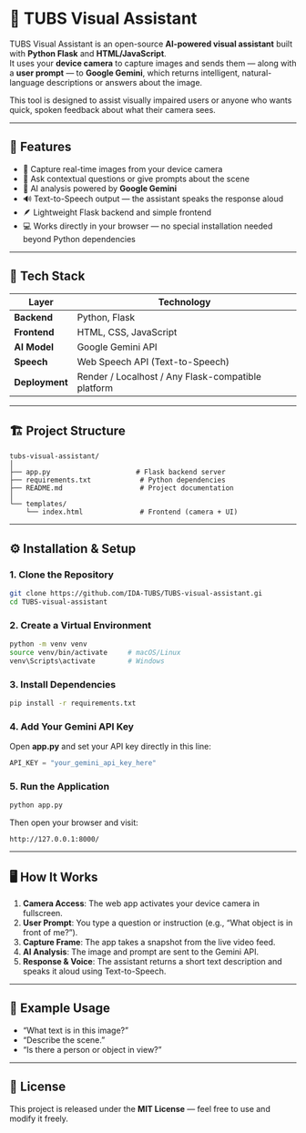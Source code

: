 
# 🧠 TUBS Visual Assistant

TUBS Visual Assistant is an open-source **AI-powered visual assistant** built with **Python Flask** and **HTML/JavaScript**.  
It uses your **device camera** to capture images and sends them — along with a **user prompt** — to **Google Gemini**, which returns intelligent, natural-language descriptions or answers about the image.

This tool is designed to assist visually impaired users or anyone who wants quick, spoken feedback about what their camera sees.

---

## 🚀 Features

- 📸 Capture real-time images from your device camera  
- 💬 Ask contextual questions or give prompts about the scene  
- 🤖 AI analysis powered by **Google Gemini**  
- 🔊 Text-to-Speech output — the assistant speaks the response aloud  
- 🪶 Lightweight Flask backend and simple frontend  
- 💻 Works directly in your browser — no special installation needed beyond Python dependencies  

---

## 🧩 Tech Stack

| Layer | Technology |
|--------|-------------|
| **Backend** | Python, Flask |
| **Frontend** | HTML, CSS, JavaScript |
| **AI Model** | Google Gemini API |
| **Speech** | Web Speech API (Text-to-Speech) |
| **Deployment** | Render / Localhost / Any Flask-compatible platform |

---

## 🏗️ Project Structure

```
tubs-visual-assistant/
│
├── app.py                     # Flask backend server
├── requirements.txt            # Python dependencies
├── README.md                   # Project documentation
│
└── templates/
    └── index.html              # Frontend (camera + UI)
```

---

## ⚙️ Installation & Setup

### 1. Clone the Repository
```bash
git clone https://github.com/IDA-TUBS/TUBS-visual-assistant.gi
cd TUBS-visual-assistant
```

### 2. Create a Virtual Environment
```bash
python -m venv venv
source venv/bin/activate     # macOS/Linux
venv\Scripts\activate        # Windows
```

### 3. Install Dependencies
```bash
pip install -r requirements.txt
```

### 4. Add Your Gemini API Key
Open **app.py** and set your API key directly in this line:
```python
API_KEY = "your_gemini_api_key_here"
```

### 5. Run the Application
```bash
python app.py
```

Then open your browser and visit:
```
http://127.0.0.1:8000/
```

---

## 🖥️ How It Works

1. **Camera Access**: The web app activates your device camera in fullscreen.  
2. **User Prompt**: You type a question or instruction (e.g., “What object is in front of me?”).  
3. **Capture Frame**: The app takes a snapshot from the live video feed.  
4. **AI Analysis**: The image and prompt are sent to the Gemini API.  
5. **Response & Voice**: The assistant returns a short text description and speaks it aloud using Text-to-Speech.

---

## 🧠 Example Usage

- “What text is in this image?”  
- “Describe the scene.”  
- “Is there a person or object in view?”  

---

## 🧾 License

This project is released under the **MIT License** — feel free to use and modify it freely.
